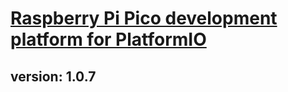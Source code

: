 # [Raspberry Pi Pico development platform for PlatformIO](https://github.com/Wiz-IO/wizio-pico)

## version: 1.0.7
